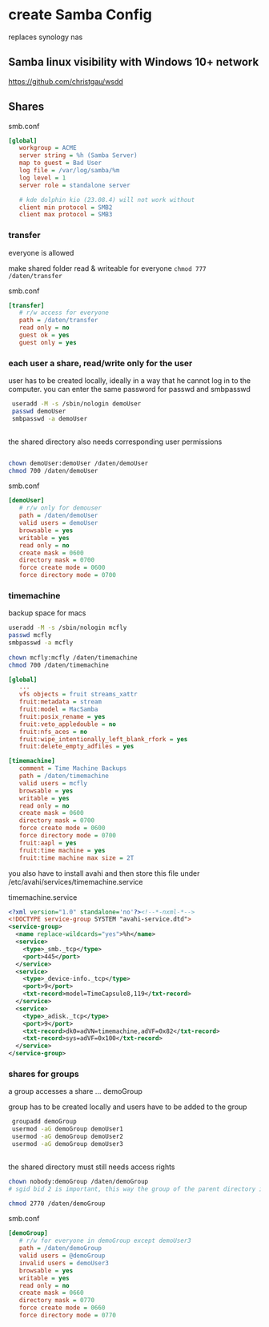 # create Samba Config
replaces synology nas

## Samba linux visibility with Windows 10+ network
https://github.com/christgau/wsdd

## Shares
smb.conf
```ini
[global]
   workgroup = ACME
   server string = %h (Samba Server)
   map to guest = Bad User
   log file = /var/log/samba/%m
   log level = 1
   server role = standalone server

   # kde dolphin kio (23.08.4) will not work without
   client min protocol = SMB2
   client max protocol = SMB3

```


### transfer 
everyone is allowed

make shared folder read & writeable for everyone ```chmod 777 /daten/transfer``` 

smb.conf
```ini
[transfer]
   # r/w access for everyone
   path = /daten/transfer
   read only = no
   guest ok = yes
   guest only = yes
```

### each user a share, read/write only for the user
user has to be created locally, ideally in a way that he cannot log in to the computer. you can enter the same password for passwd and smbpasswd

```bash
 useradd -M -s /sbin/nologin demoUser
 passwd demoUser
 smbpasswd -a demoUser  
 
```

the shared directory also needs corresponding user permissions

```bash

chown demoUser:demoUser /daten/demoUser 
chmod 700 /daten/demoUser

``` 

smb.conf
```ini
[demoUser]
   # r/w only for demouser
   path = /daten/demoUser
   valid users = demoUser
   browsable = yes
   writable = yes
   read only = no
   create mask = 0600
   directory mask = 0700
   force create mode = 0600
   force directory mode = 0700
```

### timemachine
backup space for macs

```bash
useradd -M -s /sbin/nologin mcfly
passwd mcfly
smbpasswd -a mcfly
 
chown mcfly:mcfly /daten/timemachine 
chmod 700 /daten/timemachine
```


```ini
[global]
   ...
   vfs objects = fruit streams_xattr
   fruit:metadata = stream
   fruit:model = MacSamba
   fruit:posix_rename = yes
   fruit:veto_appledouble = no
   fruit:nfs_aces = no
   fruit:wipe_intentionally_left_blank_rfork = yes
   fruit:delete_empty_adfiles = yes

[timemachine]
   comment = Time Machine Backups
   path = /daten/timemachine
   valid users = mcfly
   browsable = yes
   writable = yes
   read only = no
   create mask = 0600
   directory mask = 0700
   force create mode = 0600
   force directory mode = 0700
   fruit:aapl = yes
   fruit:time machine = yes
   fruit:time machine max size = 2T
```

you also have to install avahi and then store this file under /etc/avahi/services/timemachine.service

timemachine.service
```xml
<?xml version="1.0" standalone='no'?><!--*-nxml-*-->
<!DOCTYPE service-group SYSTEM "avahi-service.dtd">
<service-group>
  <name replace-wildcards="yes">%h</name>
  <service>
    <type>_smb._tcp</type>
    <port>445</port>
  </service>
  <service>
    <type>_device-info._tcp</type>
    <port>9</port>
    <txt-record>model=TimeCapsule8,119</txt-record>
  </service>
  <service>
    <type>_adisk._tcp</type>
    <port>9</port>
    <txt-record>dk0=adVN=timemachine,adVF=0x82</txt-record>
    <txt-record>sys=adVF=0x100</txt-record>
  </service>
</service-group>

```

### shares for groups

a group accesses a share ... demoGroup

group has to be created locally and users have to be added to the group

```bash
 groupadd demoGroup
 usermod -aG demoGroup demoUser1
 usermod -aG demoGroup demoUser2
 usermod -aG demoGroup demoUser3
 
```

the shared directory must still needs access rights

```bash
chown nobody:demoGroup /daten/demoGroup
# sgid bid 2 is important, this way the group of the parent directory is used for new objects and not the users default group

chmod 2770 /daten/demoGroup
``` 

smb.conf
```ini
[demoGroup]
   # r/w for everyone in demoGroup except demoUser3
   path = /daten/demoGroup
   valid users = @demoGroup
   invalid users = demoUser3
   browsable = yes
   writable = yes
   read only = no
   create mask = 0660
   directory mask = 0770
   force create mode = 0660
   force directory mode = 0770
```
